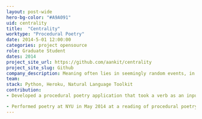 ```yaml
---
layout: post-wide
hero-bg-color: "#A9A091"
uid: centrality
title:  "Centrality"
worktype: "Procedural Poetry"
date: 2014-5-01 12:00:00
categories: project opensource
role: Graduate Student
dates: 2014
project_site_url: https://github.com/aankit/centrality
project_site_slug: Github
company_description: Meaning often lies in seemingly random events, in the chaos and messiness of life. Yet when we read, we try to get to the heart or center of the author’s message. This poetry generator let's you explore the edges of the meanings of verbs.
team:
stack: Python, Heroku, Natural Language Toolkit
contribution:
- Developed a procedural poetry application that took a verb as an input and utilized Natural Language Toolkit data to measure the distance between its different meanings or senses. The application the synthesized poems using definitions and synonyms mediated by nonsense words placed mathematically close to the central point of the different senses. The goal was to ask readers to look for meaning in the long tail and overlaps between senses.

- Performed poetry at NYU in May 2014 at a reading of procedural poetry organized by Allison Parrish, at the NYU ITP Spring Show 2014, and at a Fall 2014 reading organized by Ross Goodwin.
---
```


<div class="showcase">
    
</div>